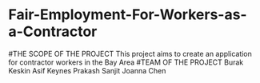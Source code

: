 # Fair-Employment-For-Workers-as-a-Contractor
#THE SCOPE OF THE PROJECT
 This project aims to create an application for contractor workers in the Bay Area
#TEAM OF THE PROJECT
  Burak Keskin 
  Asif Keynes
  Prakash Sanjit
  Joanna Chen
  
